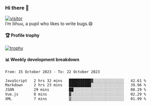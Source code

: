 ### Hi there 👋
[![visitor](https://visitor-badge.glitch.me/badge?page_id=liihuu&right_color=blue)](https://github.com/liihuu)<br>
I’m liihuu, a pupil who likes to write bugs.😄


#### 🏆 Profile trophy
[![trophy](https://github-profile-trophy.vercel.app?username=liihuu&margin-w=16&margin-h=16&rank=-C,-B)](https://github.com/liihuu)


#### 📊 Weekly development breakdown
<!--START_SECTION:waka-->

```txt
From: 15 October 2023 - To: 22 October 2023

JavaScript   2 hrs 32 mins   ██████████▓░░░░░░░░░░░░░░   42.61 %
Markdown     2 hrs 23 mins   ██████████░░░░░░░░░░░░░░░   39.96 %
JSON         29 mins         ██░░░░░░░░░░░░░░░░░░░░░░░   08.29 %
Vue.js       8 mins          ▓░░░░░░░░░░░░░░░░░░░░░░░░   02.29 %
XML          7 mins          ▒░░░░░░░░░░░░░░░░░░░░░░░░   01.99 %
```

<!--END_SECTION:waka-->

<!--
**liihuu/liihuu** is a ✨ _special_ ✨ repository because its `README.md` (this file) appears on your GitHub profile.

Here are some ideas to get you started:

- 🔭 I’m currently working on ...
- 🌱 I’m currently learning ...
- 👯 I’m looking to collaborate on ...
- 🤔 I’m looking for help with ...
- 💬 Ask me about ...
- 📫 How to reach me: ...
- 😄 Pronouns: ...
- ⚡ Fun fact: ...
-->
